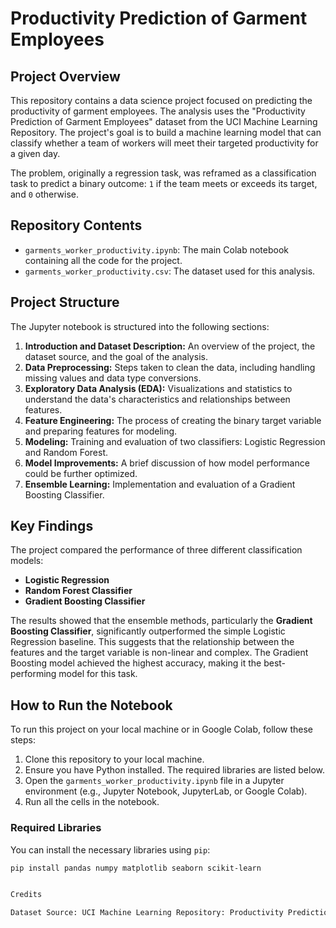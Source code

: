 # Productivity Prediction of Garment Employees

## Project Overview

This repository contains a data science project focused on predicting the productivity of garment employees. The analysis uses the "Productivity Prediction of Garment Employees" dataset from the UCI Machine Learning Repository. The project's goal is to build a machine learning model that can classify whether a team of workers will meet their targeted productivity for a given day.

The problem, originally a regression task, was reframed as a classification task to predict a binary outcome: `1` if the team meets or exceeds its target, and `0` otherwise.

## Repository Contents

* `garments_worker_productivity.ipynb`: The main Colab notebook containing all the code for the project.
* `garments_worker_productivity.csv`: The dataset used for this analysis.

## Project Structure

The Jupyter notebook is structured into the following sections:

1.  **Introduction and Dataset Description:** An overview of the project, the dataset source, and the goal of the analysis.
2.  **Data Preprocessing:** Steps taken to clean the data, including handling missing values and data type conversions.
3.  **Exploratory Data Analysis (EDA):** Visualizations and statistics to understand the data's characteristics and relationships between features.
4.  **Feature Engineering:** The process of creating the binary target variable and preparing features for modeling.
5.  **Modeling:** Training and evaluation of two classifiers: Logistic Regression and Random Forest.
6.  **Model Improvements:** A brief discussion of how model performance could be further optimized.
7.  **Ensemble Learning:** Implementation and evaluation of a Gradient Boosting Classifier.

## Key Findings

The project compared the performance of three different classification models:

-   **Logistic Regression**
-   **Random Forest Classifier**
-   **Gradient Boosting Classifier**

The results showed that the ensemble methods, particularly the **Gradient Boosting Classifier**, significantly outperformed the simple Logistic Regression baseline. This suggests that the relationship between the features and the target variable is non-linear and complex. The Gradient Boosting model achieved the highest accuracy, making it the best-performing model for this task.

## How to Run the Notebook

To run this project on your local machine or in Google Colab, follow these steps:

1.  Clone this repository to your local machine.
2.  Ensure you have Python installed. The required libraries are listed below.
3.  Open the `garments_worker_productivity.ipynb` file in a Jupyter environment (e.g., Jupyter Notebook, JupyterLab, or Google Colab).
4.  Run all the cells in the notebook.

### Required Libraries

You can install the necessary libraries using `pip`:

```bash
pip install pandas numpy matplotlib seaborn scikit-learn


Credits

Dataset Source: UCI Machine Learning Repository: Productivity Prediction of Garment Employees